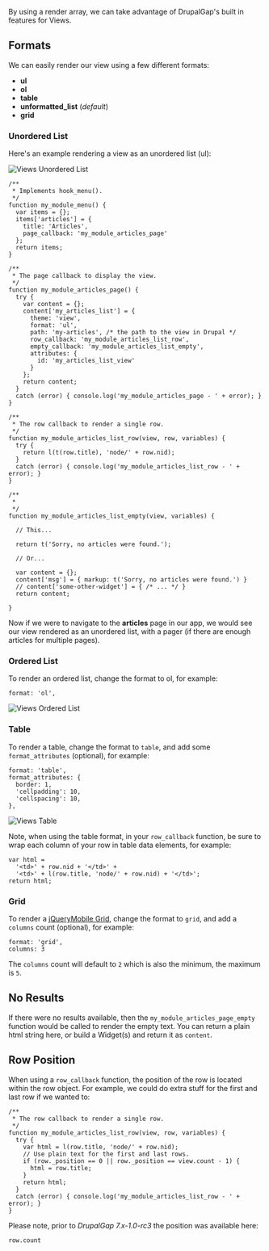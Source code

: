 By using a render array, we can take advantage of DrupalGap's built in features for Views.

## Formats

We can easily render our view using a few different formats:

- **ul**
- **ol**
- **table**
- **unformatted_list** (*default*)
- **grid**

### Unordered List

Here's an example rendering a view as an unordered list (ul):

![Views Unordered List](http://www.drupalgap.org/sites/default/files/views-ul.png)

```
/**
 * Implements hook_menu().
 */
function my_module_menu() {
  var items = {};
  items['articles'] = {
    title: 'Articles',
    page_callback: 'my_module_articles_page'
  };
  return items;
}

/**
 * The page callback to display the view.
 */
function my_module_articles_page() {
  try {
    var content = {};
    content['my_articles_list'] = {
      theme: 'view',
      format: 'ul',
      path: 'my-articles', /* the path to the view in Drupal */
      row_callback: 'my_module_articles_list_row',
      empty_callback: 'my_module_articles_list_empty',
      attributes: {
        id: 'my_articles_list_view'
      }
    };
    return content;
  }
  catch (error) { console.log('my_module_articles_page - ' + error); }
}

/**
 * The row callback to render a single row.
 */
function my_module_articles_list_row(view, row, variables) {
  try {
    return l(t(row.title), 'node/' + row.nid);
  }
  catch (error) { console.log('my_module_articles_list_row - ' + error); }
}

/**
 *
 */
function my_module_articles_list_empty(view, variables) {

  // This...

  return t('Sorry, no articles were found.');

  // Or...

  var content = {};
  content['msg'] = { markup: t('Sorry, no articles were found.') }
  // content['some-other-widget'] = { /* ... */ }
  return content;

}
```

Now if we were to navigate to the **articles** page in our app, we would see our view rendered as an unordered list, with a pager (if there are enough articles for multiple pages).

### Ordered List

To render an ordered list, change the format to ol, for example:

`format: 'ol',`

![Views Ordered List](http://www.drupalgap.org/sites/default/files/views-ol.png)

### Table

To render a table, change the format to `table`, and add some `format_attributes` (optional), for example:

```
format: 'table',
format_attributes: {
  border: 1,
  'cellpadding': 10,
  'cellspacing': 10,
},
```

![Views Table](http://www.drupalgap.org/sites/default/files/views-table.png)

Note, when using the table format, in your `row_callback` function, be sure to wrap each column of your row in table data elements, for example:

```
var html =
  '<td>' + row.nid + '</td>' +
  '<td>' + l(row.title, 'node/' + row.nid) + '</td>';
return html;
```

### Grid

To render a [jQueryMobile Grid](http://demos.jquerymobile.com/1.4.5/grids/), change the format to `grid`, and add a `columns` count (optional), for example:

```
format: 'grid',
columns: 3
```

The `columns` count will default to `2` which is also the minimum, the maximum is `5`.

## No Results

If there were no results available, then the `my_module_articles_page_empty` function would be called to render the empty text. You can return a plain html string here, or build a Widget(s) and return it as `content`. 

## Row Position

When using a `row_callback` function, the position of the row is located within the row object. For example, we could do extra stuff for the first and last row if we wanted to:

```
/**
 * The row callback to render a single row.
 */
function my_module_articles_list_row(view, row, variables) {
  try {
    var html = l(row.title, 'node/' + row.nid);
    // Use plain text for the first and last rows.
    if (row._position == 0 || row._position == view.count - 1) {
      html = row.title;
    }
    return html;
  }
  catch (error) { console.log('my_module_articles_list_row - ' + error); }
}
```

Please note, prior to *DrupalGap 7.x-1.0-rc3* the position was available here:

`row.count`
